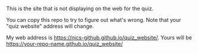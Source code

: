 This is the site that is not displaying on the web for the quiz. 

You can copy this repo to try to figure out what's wrong. Note that your "quiz website" address will change. 

My web address is https://nics-github.github.io/quiz_website/. Yours will be https://your-repo-name.github.io/quiz_website/
